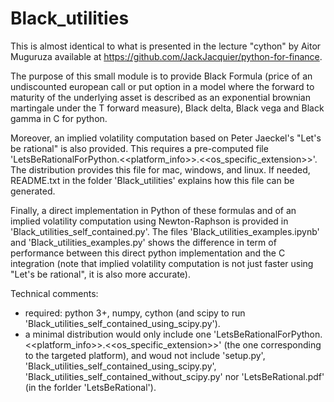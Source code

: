 # Black_utilities

This is almost identical to what is presented in the lecture "cython" by Aitor Muguruza available at https://github.com/JackJacquier/python-for-finance.

The purpose of this small module is to provide Black Formula (price of an undiscounted european call or put option in a model where the forward to maturity of the underlying asset is described as an exponential brownian martingale under the T forward measure), Black delta, Black vega and Black gamma in C for python.

Moreover, an implied volatility computation based on Peter Jaeckel's "Let's be rational" is also provided. This requires a pre-computed file 'LetsBeRationalForPython.<<platform_info>>.<<os_specific_extension>>'. The distribution provides this file for mac, windows, and linux. If needed, README.txt in the folder 'Black_utilities' explains how this file can be generated.

Finally, a direct implementation in Python of these formulas and of an implied volatility computation using Newton-Raphson is provided in 'Black_utilities_self_contained.py'. The files 'Black_utilities_examples.ipynb' and 'Black_utilities_examples.py' shows the difference in term of performance between this direct python implementation and the C integration (note that implied volatility computation is not just faster using "Let's be rational", it is also more accurate).

Technical comments:
- required: python 3+, numpy, cython (and scipy to run 'Black_utilities_self_contained_using_scipy.py').
- a minimal distribution would only include one 'LetsBeRationalForPython.<<platform_info>>.<<os_specific_extension>>' (the one corresponding to the targeted platform), and woud not include 'setup.py', 'Black_utilities_self_contained_using_scipy.py', 'Black_utilities_self_contained_without_scipy.py' nor 'LetsBeRational.pdf' (in the forlder 'LetsBeRational').
